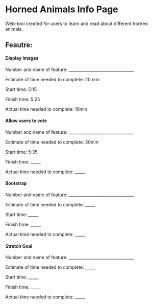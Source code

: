 # Horned Animals Info Page
Web-tool created for users to learn and read about different horned animals. 


## Feautre:
#### Display Images
Number and name of feature: ________________________________

Estimate of time needed to complete: 20 min

Start time: 5:15

Finish time: 5:25

Actual time needed to complete: 10min
#### Allow users to vote
Number and name of feature: ________________________________

Estimate of time needed to complete: 30min

Start time: 5:35

Finish time: _____

Actual time needed to complete: _____
#### Bootstrap
Number and name of feature: ________________________________

Estimate of time needed to complete: _____

Start time: _____

Finish time: _____

Actual time needed to complete: _____
#### Stretch Goal
Number and name of feature: ________________________________

Estimate of time needed to complete: _____

Start time: _____

Finish time: _____

Actual time needed to complete: _____